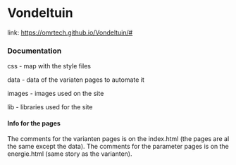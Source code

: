 # Vondeltuin

link: https://omrtech.github.io/Vondeltuin/#

### Documentation

css - map with the style files

data - data of the variaten pages to automate it

images - images used on the site

lib - libraries used for the site

#### Info for the pages
The comments for the varianten pages is on the index.html (the pages are al the same except the data). The comments for the parameter pages is on the energie.html (same story as the varianten).
